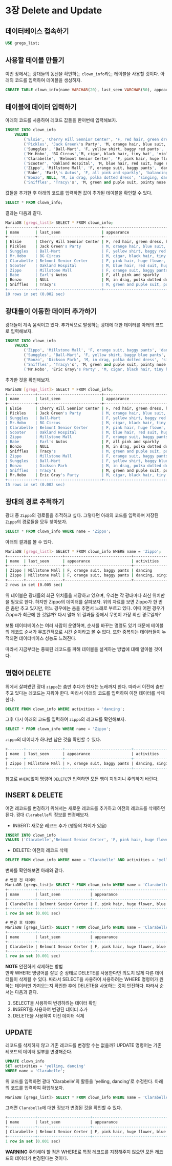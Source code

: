 
# 3장 Delete and Update

## 데이터베이스 접속하기

```sql
USE gregs_list;
```

## 사용할 테이블 만들기

이번 장에서는 광대들의 동선을 확인하는 `clown_info`라는 테이블을 사용할 것이다. 아래의 코드를 입력하여 테이블을 생성하자.

```sql
CREATE TABLE clown_info(name VARCHAR(20), last_seen VARCHAR(50), appearance VARCHAR(200), activities VARCHAR(50));
```

## 테이블에 데이터 입력하기

아래의 코드를 사용하여 레코드 값들을 한꺼번에 입력해보자.

```sql
INSERT INTO clown_info
    VALUES
        ('Elsie', 'Cherry Hill Sennior Center', 'F, red hair, green dress, huge feet', 'balloons, little car'),
        ('Pickles', 'Jack Green\'s Party', 'M, orange hair, blue suit, huge feet', 'mime'),
        ('Sunggles', 'Ball-Mart', 'F, yellow shirt, baggy red pants', 'horn, umbrella'),
        ('Mr.Hobo', 'BG Circus','M, cigar, black hair, tiny hat', 'violin'),
        ('Clarabelle', 'Belmont Senior Certer', 'F, pink hair, huge flower, blue dress', 'yelling, dancing'),
        ('Scooter', 'Oakland Hospital', 'M, blue hair, red suit, huge nose', 'balloons'),
        ('Zippo', 'Millstone Mall', 'F, orange suit, baggy pants', 'dancing'),
        ('Babe', 'Earl\'s Autos', 'F, all pink and sparkly', 'balancing, little car'),
        ('Bonzo', NULL, 'M, in drag, polka dotted dress', 'singing, dancing'),
        ('Sniffles', 'Tracy\'s', 'M, green and puple suit, pointy nose', NULL);
```

값들을 추가한 후 아래의 코드를 입력하면 값이 추가된 테이블을 확인할 수 있다.

```sql
SELECT * FROM clown_info;
```

결과는 다음과 같다.

```bash
MariaDB [gregs_list]> SELECT * FROM clown_info;
+------------+----------------------------+---------------------------------------+-----------------------+
| name       | last_seen                  | appearance                            | activities            |
+------------+----------------------------+---------------------------------------+-----------------------+
| Elsie      | Cherry Hill Sennior Center | F, red hair, green dress, huge feet   | balloons, little car  |
| Pickles    | Jack Green's Party         | M, orange hair, blue suit, huge feet  | mime                  |
| Sunggles   | Ball-Mart                  | F, yellow shirt, baggy red pants      | horn, umbrella        |
| Mr.Hobo    | BG Circus                  | M, cigar, black hair, tiny hat        | violin                |
| Clarabelle | Belmont Senior Certer      | F, pink hair, huge flower, blue dress | yelling, dancing      |
| Scooter    | Oakland Hospital           | M, blue hair, red suit, huge nose     | balloons              |
| Zippo      | Millstone Mall             | F, orange suit, baggy pants           | dancing               |
| Babe       | Earl's Autos               | F, all pink and sparkly               | balancing, little car |
| Bonzo      | NULL                       | M, in drag, polka dotted dress        | singing, dancing      |
| Sniffles   | Tracy's                    | M, green and puple suit, pointy nose  | NULL                  |
+------------+----------------------------+---------------------------------------+-----------------------+
10 rows in set (0.002 sec)
```

## 광대들이 이동한 데이터 추가하기

광대들이 계속 움직이고 있다. 추가적으로 발생하는 광대에 대한 데이터를 아래의 코드로 입력해보자.

```sql
INSERT INTO clown_info
    VALUES
        ('Zippo', 'Millstone Mall', 'F, orange suit, baggy pants', 'dancing, singing'),
        ('Sunggles', 'Ball-Mart', 'F, yellow shirt, baggy blue pants', 'horn, umbrella'),
        ('Bonzo', 'Dickson Park', 'M, in drag, polka dotted dress', 'singing, dancing'),
        ('Sniffles', 'Tracy\'s', 'M, green and puple suit, pointy nose', 'little car'),
        ('Mr.Hobo', 'Eric Gray\'s Party', 'M, cigar, black hair, tiny hat', 'violin');
```

추가한 것을 확인해보자.

```bash
MariaDB [gregs_list]> SELECT * FROM clown_info;
+------------+----------------------------+---------------------------------------+-----------------------+
| name       | last_seen                  | appearance                            | activities            |
+------------+----------------------------+---------------------------------------+-----------------------+
| Elsie      | Cherry Hill Sennior Center | F, red hair, green dress, huge feet   | balloons, little car  |
| Pickles    | Jack Green's Party         | M, orange hair, blue suit, huge feet  | mime                  |
| Sunggles   | Ball-Mart                  | F, yellow shirt, baggy red pants      | horn, umbrella        |
| Mr.Hobo    | BG Circus                  | M, cigar, black hair, tiny hat        | violin                |
| Clarabelle | Belmont Senior Certer      | F, pink hair, huge flower, blue dress | yelling, dancing      |
| Scooter    | Oakland Hospital           | M, blue hair, red suit, huge nose     | balloons              |
| Zippo      | Millstone Mall             | F, orange suit, baggy pants           | dancing               |
| Babe       | Earl's Autos               | F, all pink and sparkly               | balancing, little car |
| Bonzo      | NULL                       | M, in drag, polka dotted dress        | singing, dancing      |
| Sniffles   | Tracy's                    | M, green and puple suit, pointy nose  | NULL                  |
| Zippo      | Millstone Mall             | F, orange suit, baggy pants           | dancing, singing      |
| Sunggles   | Ball-Mart                  | F, yellow shirt, baggy blue pants     | horn, umbrella        |
| Bonzo      | Dickson Park               | M, in drag, polka dotted dress        | singing, dancing      |
| Sniffles   | Tracy's                    | M, green and puple suit, pointy nose  | little car            |
| Mr.Hobo    | Eric Gray's Party          | M, cigar, black hair, tiny hat        | violin                |
+------------+----------------------------+---------------------------------------+-----------------------+
15 rows in set (0.002 sec)
```

## 광대의 경로 추적하기

광대 중 `Zippo`의 경로들을 추적하고 싶다. 그렇다면 아래의 코드를 입력하며 저장된 `Zippo`의 경로들을 모두 찾아보자.

```sql
SELECT * FROM clown_info WHERE name = 'Zippo';
```

아래의 결과를 볼 수 있다.

```bash
MariaDB [gregs_list]> SELECT * FROM clown_info WHERE name = 'Zippo';
+-------+----------------+-----------------------------+------------------+
| name  | last_seen      | appearance                  | activities       |
+-------+----------------+-----------------------------+------------------+
| Zippo | Millstone Mall | F, orange suit, baggy pants | dancing          |
| Zippo | Millstone Mall | F, orange suit, baggy pants | dancing, singing |
+-------+----------------+-----------------------------+------------------+
2 rows in set (0.005 sec)
```

위 테이블은 광대들의 최근 위치들을 저장하고 있으며, 우리는 각 광대마다 최신 위치만을 필요로 한다. 하지만 Zippo의 데이터를 살펴보자. 위의 자료를 보면 Zippo가 한 번은 춤만 추고 있지만, 어느 경우에는 춤을 추면서 노래로 부르고 있다. 이때 어떤 경우가 Zippo가 최근에 한 것일까? 다시 말해 위 결과들 중에서 무엇이 가장 최신 경로일까?

보통 데이터베이스는 여러 사람이 운영하며, 순서를 바꾸는 명령도 있기 때문에 테이블의 레코드 순서가 무조건적으로 시간 순이라고 볼 수 없다. 또한 중복되는 데이터들이 누적되면 데이터베이스 성능도 느려진다.

따라서 지금부터는 중복된 레코드를 피해 테이블을 설계하는 방법에 대해 알아볼 것이다.

## 명령어 DELETE

위에서 살펴봤던 광대 `zippo`는 춤만 추다가 현재는 노래까지 한다. 따라서 이전에 춤만 추고 있다는 레코드는 지워야 한다. 따라서 아래의 코드를 입력하여 이전 데이터를 삭제한다.

```sql
DELETE FROM clown_info WHERE activities = 'dancing';
```

그후 다시 아래의 코드를 입력하여 `zippo`의 레코드를 확인해보자.

```sql
SELECT * FROM clown_info WHERE name = 'Zippo';
```

`zippo`의 데이터가 하나만 남은 것을 확인할 수 있다.

```sql
+-------+----------------+-----------------------------+------------------+
| name  | last_seen      | appearance                  | activities       |
+-------+----------------+-----------------------------+------------------+
| Zippo | Millstone Mall | F, orange suit, baggy pants | dancing, singing |
+-------+----------------+-----------------------------+------------------+
```

참고로 `WHERE`없이 명령어 `DELETE`만 입력하면 모든 행이 지워지니 주의하기 바란다.

## INSERT & DELETE

어떤 레코드를 변경하기 위해서는 새로운 레코드를 추가하고 이전의 레코드를 삭제하면 된다. 광대 `Clarabelle`의 정보를 변경해보자.

- INSERT: 새로운 레코드 추가 (행동의 차이가 있음)

```sql
INSERT INTO clown_info
VALUES ('Clarabelle','Belmont Senior Certer', 'F, pink hair, huge flower, blue dress', 'dancing');
```

- DELETE: 이전의 레코드 삭제

```sql
DELETE FROM clown_info WHERE name = 'Clarabelle' AND activities = 'yelling, dancing';
```

변화를 확인해보면 아래와 같다.

```sql
# 변경 전 데이터
MariaDB [gregs_list]> SELECT * FROM clown_info WHERE name = 'Clarabelle';
+------------+-----------------------+---------------------------------------+------------------+
| name       | last_seen             | appearance                            | activities       |
+------------+-----------------------+---------------------------------------+------------------+
| Clarabelle | Belmont Senior Certer | F, pink hair, huge flower, blue dress | yelling, dancing |
+------------+-----------------------+---------------------------------------+------------------+
1 row in set (0.001 sec)

# 변경 후 데이터
MariaDB [gregs_list]> SELECT * FROM clown_info WHERE name = 'Clarabelle';
+------------+-----------------------+---------------------------------------+------------+
| name       | last_seen             | appearance                            | activities |
+------------+-----------------------+---------------------------------------+------------+
| Clarabelle | Belmont Senior Certer | F, pink hair, huge flower, blue dress | dancing    |
+------------+-----------------------+---------------------------------------+------------+
1 row in set (0.001 sec)
```

**NOTE**
안전하게 삭제하는 방법  
만약 WHERE 명령어를 잘못 준 상태로 DELETE를 사용한다면 의도치 않게 다른 데이터들이 삭제될 수 있다. 따라서 SELECT을 사용하여 사용하려는 WHERE 명령어가 원하는 데이터만 가져오는지 확인한 후에 DELETE을 사용하는 것이 안전하다. 따라서 순서는 다음과 같다.

 1. SELECT을 사용하여 변경하려는 데이터 확인
 2. INSERT를 사용하여 변경된 데이터 추가
 3. DELETE을 사용하여 이전 데이터 삭제

## UPDATE

레코드를 삭제하지 않고 기존 레코드를 변경할 수는 없을까? UPDATE 명령어는 기존 레코드의 데이터 일부를 변경해준다.

```sql
UPDATE clown_info
SET activities = 'yelling, dancing'
WHERE name = 'Clarabelle';
```

위 코드를 입력하면 광대 'Clarabelle'의 활동을 'yelling, dancing'로 수정한다. 아래의 코드를 입력하여 확입해보자.

```sql
MariaDB [gregs_list]> SELECT * FROM clown_info WHERE name = 'Clarabelle';
```

그러면  `Clarabelle`에 대한 정보가 변경된 것을 확인할 수 있다.

```sql
+------------+-----------------------+---------------------------------------+------------------+
| name       | last_seen             | appearance                            | activities       |
+------------+-----------------------+---------------------------------------+------------------+
| Clarabelle | Belmont Senior Certer | F, pink hair, huge flower, blue dress | yelling, dancing |
+------------+-----------------------+---------------------------------------+------------------+
1 row in set (0.001 sec)
```

**WARNING**
주의해야 할 점은 WHERE로 특정 레코드를 지정해주지 않으면 모든 레코드의 데이터가 변경된다는 것이다.
